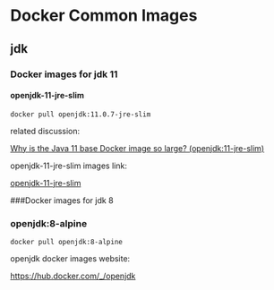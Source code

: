 # Docker Common Images



## jdk

### Docker images for jdk 11

#### openjdk-11-jre-slim

```
docker pull openjdk:11.0.7-jre-slim
```

related discussion:

[Why is the Java 11 base Docker image so large? (openjdk:11-jre-slim)](https://stackoverflow.com/questions/53375613/why-is-the-java-11-base-docker-image-so-large-openjdk11-jre-slim)

openjdk-11-jre-slim images link:

[openjdk-11-jre-slim](https://hub.docker.com/_/openjdk?tab=tags&name=11-jre-slim&page=1)

###Docker images for jdk 8

### openjdk:8-alpine

```
docker pull openjdk:8-alpine
```

openjdk docker images website:

https://hub.docker.com/_/openjdk